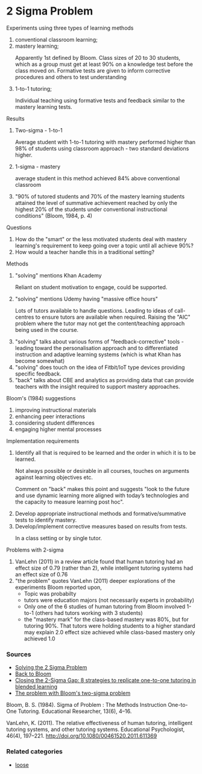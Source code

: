# 2 Sigma Problem

Experiments using three types of learning methods
<ol> <li> conventional classroom learning; </li>
  <li> mastery learning;<p>Apparently 1st defined by Bloom. Class sizes of 20 to 30 students, which as a group must get at least 90% on a knowledge test before the class moved on.  Formative tests are given to inform corrective procedures and others to test understanding</p> </li>
  <li> 1-to-1 tutoring;<p>Individual teaching using formative tests and feedback similar to the mastery learning tests.</p> </li>
</ol>

Results 
<ol>
  <li> Two-sigma - 1-to-1 <p>Average student with 1-to-1 tutoring with mastery performed higher than 98% of students using classroom approach - two standard deviations higher.</p> </li>
  <li> 1-sigma - mastery<p>average student in this method achieved 84% above conventional classroom</p> </li>
  <li> "90% of tutored students and 70% of the mastery learning students attained the level of summative achievement reached by only the highest 20% of the students under conventional instructional conditions" (Bloom, 1984, p. 4) </li>
</ol>

Questions 
<ol>
  <li> How do the "smart" or the less motivated students deal with mastery learning's requirement to keep going over a topic until all achieve 90%? </li>
  <li> How would a teacher handle this in a traditional setting? </li>
</ol>

Methods
<ol>
  <li> "solving" mentions Khan Academy
        <p>Reliant on student motivation to engage, could be supported.</p> 
       </li>
  <li> "solving" mentions Udemy having "massive office hours"
       <p>Lots of tutors available to handle questions. Leading to ideas of call-centres to ensure tutors are available when required. Raising the "AIC" problem where the tutor may not get the content/teaching approach being used in the course.</p> </li>
  <li> "solving" talks about various forms of "feedback-corrective" tools - leading toward the personalisation approach and to differentiated instruction and adaptive learning systems (which is what Khan has become somewhat) </li>
  <li> "solving" does touch on the idea of Fitbit/IoT type devices providing specific feedback. </li>
  <li> "back" talks about CBE and analytics as providing data that can provide teachers with the insight required to support mastery approaches. </li>
</ol>

Bloom's (1984) suggestions
<ol>
  <li> improving instructional materials </li>
  <li> enhancing peer interactions </li>
  <li> considering student differences  </li>
  <li> engaging higher mental processes </li>
</ol>

Implementation requirements
<ol>
  <li> Identify all that is required to be learned and the order in which it is to be learned. 
        <p>Not always possible or desirable in all courses, touches on arguments against learning objectives etc. </p>
        <p>Comment on "back" makes this point and suggests "look to the future and use dynamic learning more aligned with today’s technologies and the capacity to measure learning post hoc". </p>
  </li>
  <li> Develop appropriate instructional methods and formative/summative tests to identify mastery. </li>
  <li> Develop/implement corrective measures based on results from tests. 
      <p>In a class setting or by single tutor.</p></li>
</ol>

Problems with 2-sigma
<ol>
  <li> VanLehn (2011) in a review article found that human tutoring had an effect size of 0.79 (rather than 2), while intelligent tutoring systems had an effect size of 0.76 </li>
  <li> "the problem" quotes VanLehn (2011) deeper explorations of the experiments Bloom reported upon, 
        <ul> 
           <li> Topic was probabilty </li>
           <li> tutors were education majors (not necessarily experts in probability) </li>
           <li> Only one of the 6 studies of human tutoring from Bloom involved 1-to-1 (others had tutors working with 3 students) </li>
           <li> the "mastery mark" for the class-based mastery was 80%, but for tutoring 90%.  That tutors were holding students to a higher standard may explain 2.0 effect size achieved while class-based mastery only achieved 1.0 </li> 
        </ul>
  </li>
</ol>

<h3>Sources</h3>

<ul>
  <li> <a href="http://www.2elearning.com/top-stories/item/56572-solving-the-2-sigma-problem">Solving the 2 Sigma Problem</a></li>
  <li> <a href="http://www.christenseninstitute.org/blog/back-to-bloom/">Back to Bloom</a> </li>
  <li> <a href="http://olc.onlinelearningconsortium.org/conference/2013/blended/closing-2-sigma-gap-eight-strategies-replicate-one-one-tutoring-blended-lear">Closing the 2-Sigma Gap: 8 strategies to replicate one-to-one tutoring in blended learning</a> </li>
  <li> <a href="http://www.isegoria.net/2013/04/the-problem-with-blooms-two-sigma-problem/">The problem with Bloom's two-sigma problem</a> </li>
</ul>

Bloom, B. S. (1984). Sigma of Problem : The Methods Instruction One-to-One Tutoring. Educational Researcher, 13(6), 4–16.

VanLehn, K. (2011). The relative effectiveness of human tutoring, intelligent tutoring systems, and other tutoring systems. Educational Psychologist, 46(4), 197–221. http://doi.org/10.1080/00461520.2011.611369



### Related categories

- [loose](../loose)
